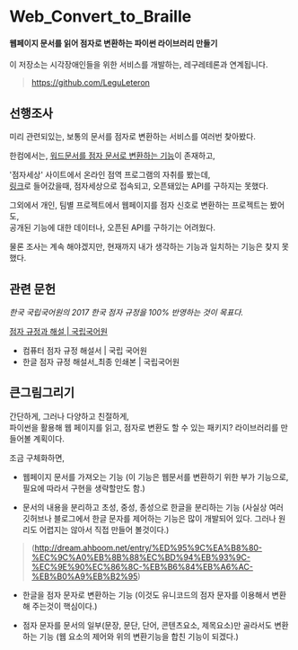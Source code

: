 # Web_Convert_to_Braille
#### 웹페이지 문서를 읽어 점자로 변환하는 파이썬 라이브러리 만들기

이 저장소는 시각장애인들을 위한 서비스를 개발하는, 레구레테론과 연계됩니다.
> https://github.com/LeguLeteron

## 선행조사

미리 관련되있는, 보통의 문서를 점자로 변환하는 서비스를 여러번 찾아봤다.   

한컴에서는, 
[워드문서를 점자 문서로 변환하는 기능](https://www.youtube.com/watch?v=5gkBuU1iF40
)이 존재하고,

'점자세상' 사이트에서 온라인 점역 프로그램의 자취를 봤는데,  
[링크](http://alja.net/web/board.php?board=kkkdata&page=4&category=14&command=body&no=759
)로 들어갔을때, 점자세상으로 접속되고, 오픈돼있는 API를 구하지는 못했다.

그외에서 개인, 팀별 프로젝트에서 웹페이지를 점자 신호로 변환하는 프로젝트는 봤어도,  
공개된 기능에 대한 데이터나, 오픈된 API를 구하기는 어려웠다.

물론 조사는 계속 해야겠지만, 현재까지 내가 생각하는 기능과 일치하는 기능은 찾지 못했다.


## 관련 문헌
*한국 국립국어원의 2017 한국 점자 규정을 100% 반영하는 것이 목표다.*

[점자 규정과 해설 | 국립국어원](https://www.korean.go.kr/front/page/pageView.do?page_id=P000303&mn_id=206)

- 컴퓨터 점자 규정 해설서 | 국립 국어원
- 한글 점자 규정 해설서_최종 인쇄본 | 국립국어원

## 큰그림그리기

간단하게, 그러나 다양하고 친절하게,  
파이썬을 활용해 웹 페이지를 읽고, 점자로 변환도 할 수 있는 패키지? 라이브러리를 만들어볼 계획이다.

조금 구체화하면,
- 웹페이지 문서를 가져오는 기능
(이 기능은 웹문서를 변환하기 위한 부가 기능으로, 필요에 따라서 구현을 생략할만도 함.)

- 문서의 내용을 분리하고 초성, 중성, 종성으로 한글을 분리하는 기능
(사실상 여러 깃허브나 블로그에서 한글 문자를 제어하는 기능은 많이 개발되어 있다. 그러나 원리도 어렵지는 않아서 직접 만들어 볼것이다.)
> (http://dream.ahboom.net/entry/%ED%95%9C%EA%B8%80-%EC%9C%A0%EB%8B%88%EC%BD%94%EB%93%9C-%EC%9E%90%EC%86%8C-%EB%B6%84%EB%A6%AC-%EB%B0%A9%EB%B2%95)

- 한글을 점자 문자로 변환하는 기능
(이것도 유니코드의 점자 문자를 이용해서 변환해 주는것이 핵심이다.)

- 점자 문자를 문서의 일부(문장, 문단, 단어, 콘텐츠요소, 제목요소)만 골라서도 변환하는 기능
(웹 요소의 제어와 위의 변환기능을 합친 기능이 되겠다.)
